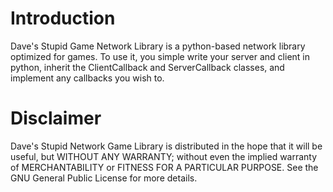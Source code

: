 # Introduction
Dave's Stupid Game Network Library is a python-based network library optimized for games.  To use it,
you simple write your server and client in python, inherit the ClientCallback and ServerCallback classes,
and implement any callbacks you wish to.

# Disclaimer

Dave's Stupid Network Game Library is distributed in the hope that it will be useful,
but WITHOUT ANY WARRANTY; without even the implied warranty of
MERCHANTABILITY or FITNESS FOR A PARTICULAR PURPOSE.  See the
GNU General Public License for more details.


